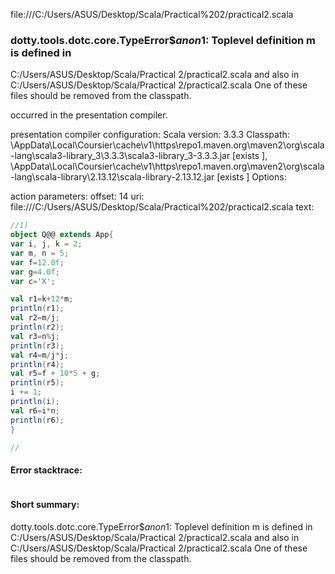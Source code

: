file:///C:/Users/ASUS/Desktop/Scala/Practical%202/practical2.scala
### dotty.tools.dotc.core.TypeError$$anon$1: Toplevel definition m is defined in
  C:/Users/ASUS/Desktop/Scala/Practical 2/practical2.scala
and also in
  C:/Users/ASUS/Desktop/Scala/Practical 2/practical2.scala
One of these files should be removed from the classpath.

occurred in the presentation compiler.

presentation compiler configuration:
Scala version: 3.3.3
Classpath:
<HOME>\AppData\Local\Coursier\cache\v1\https\repo1.maven.org\maven2\org\scala-lang\scala3-library_3\3.3.3\scala3-library_3-3.3.3.jar [exists ], <HOME>\AppData\Local\Coursier\cache\v1\https\repo1.maven.org\maven2\org\scala-lang\scala-library\2.13.12\scala-library-2.13.12.jar [exists ]
Options:



action parameters:
offset: 14
uri: file:///C:/Users/ASUS/Desktop/Scala/Practical%202/practical2.scala
text:
```scala
//1)
object Q@@ extends App{
var i, j, k = 2;
var m, n = 5;
var f=12.0f;
var g=4.0f;
var c='X';

val r1=k+12*m;
println(r1);
val r2=m/j;
println(r2);
val r3=n%j;
println(r3);
val r4=m/j*j;
println(r4);
val r5=f + 10*5 + g;
println(r5);
i += 1;
println(i);
val r6=i*n;
println(r6);
}

//
```



#### Error stacktrace:

```

```
#### Short summary: 

dotty.tools.dotc.core.TypeError$$anon$1: Toplevel definition m is defined in
  C:/Users/ASUS/Desktop/Scala/Practical 2/practical2.scala
and also in
  C:/Users/ASUS/Desktop/Scala/Practical 2/practical2.scala
One of these files should be removed from the classpath.